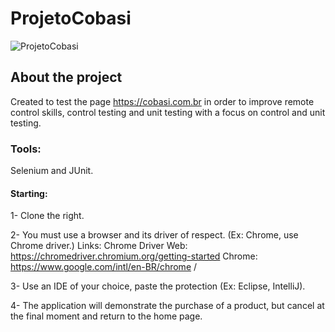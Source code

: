 # ProjetoCobasi
![ProjetoCobasi](https://user-images.githubusercontent.com/105184263/180566749-cc14cd62-b1a7-4ce9-bae3-f15c66be7650.svg)

## About the project
Created to test the page https://cobasi.com.br in order to improve remote control skills, control testing and unit testing with a focus on control and unit testing.

### Tools:
Selenium and JUnit.

#### Starting:
1- Clone the right.

2- You must use a browser and its driver of respect. (Ex: Chrome, use Chrome driver.) Links: Chrome Driver Web: https://chromedriver.chromium.org/getting-started Chrome: https://www.google.com/intl/en-BR/chrome /

3- Use an IDE of your choice, paste the protection (Ex: Eclipse, IntelliJ).

4- The application will demonstrate the purchase of a product, but cancel at the final moment and return to the home page.

